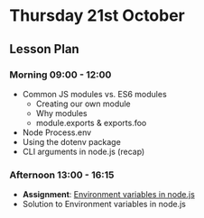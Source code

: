 # Thursday 21st October

## Lesson Plan

### Morning 09:00 - 12:00

+ Common JS modules vs. ES6 modules
  + Creating our own module
  + Why modules
  + module.exports & exports.foo
+ Node Process.env
+ Using the dotenv package
+ CLI arguments in node.js (recap)

### Afternoon 13:00 - 16:15

+ **Assignment**: [Environment variables in node.js](https://github.com/FrancoSpeziali/node-environment-variables)
+ Solution to Environment variables in node.js

